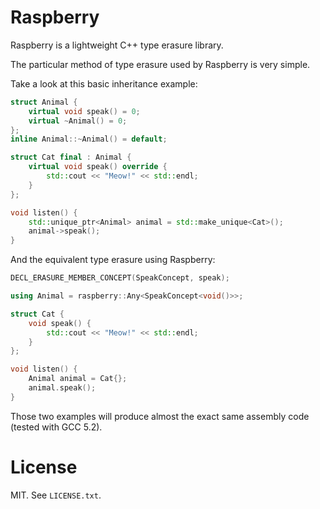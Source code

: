 Raspberry
===

Raspberry is a lightweight C++ type erasure library.

The particular method of type erasure used by Raspberry is very simple.

Take a look at this basic inheritance example:

```C++
struct Animal {
    virtual void speak() = 0;
    virtual ~Animal() = 0;
};
inline Animal::~Animal() = default;

struct Cat final : Animal {
    virtual void speak() override {
        std::cout << "Meow!" << std::endl;
    }
};

void listen() {
    std::unique_ptr<Animal> animal = std::make_unique<Cat>();
    animal->speak();
}
```

And the equivalent type erasure using Raspberry:

```C++
DECL_ERASURE_MEMBER_CONCEPT(SpeakConcept, speak);

using Animal = raspberry::Any<SpeakConcept<void()>>;

struct Cat {
    void speak() {
        std::cout << "Meow!" << std::endl;
    }
};

void listen() {
    Animal animal = Cat{};
    animal.speak();
}
```

Those two examples will produce almost the exact same assembly code (tested with GCC 5.2).

License
===

MIT. See `LICENSE.txt`.
